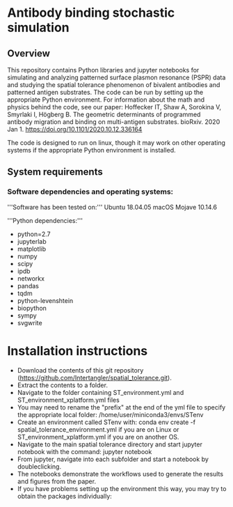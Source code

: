 # Antibody binding stochastic simulation

## Overview

This repository contains Python libraries and jupyter notebooks for simulating and analyzing patterned surface plasmon resonance (PSPR) data and studying the spatial tolerance phenomenon of bivalent antibodies and patterned antigen substrates. The code can be run by setting up the appropriate Python environment. For information about the math and physics behind the code, see our paper:  Hoffecker IT, Shaw A, Sorokina V, Smyrlaki I, Högberg B. The geometric determinants of programmed antibody migration and binding on multi-antigen substrates. bioRxiv. 2020 Jan 1. https://doi.org/10.1101/2020.10.12.336164

The code is designed to run on linux, though it may work on other operating systems if the appropriate Python environment is installed. 

## System requirements
### Software dependencies and operating systems:
'''Software has been tested on:'''
 Ubuntu 18.04.05
 macOS Mojave	10.14.6
 
'''Python dependencies:'''
  - python=2.7
  - jupyterlab
  - matplotlib
  - numpy
  - scipy
  - ipdb
  - networkx
  - pandas
  - tqdm
  - python-levenshtein
  - biopython
  - sympy
  - svgwrite
 


# Installation instructions

* Download the contents of this git repository (https://github.com/Intertangler/spatial_tolerance.git).
* Extract the contents to a folder.
* Navigate to the folder containing ST_environment.yml and ST_environment_xplatform.yml files
* You may need to rename the "prefix" at the end of the yml file to specify the appropriate local folder: /home/user/miniconda3/envs/STenv
* Create an environment called STenv with:     conda env create -f spatial_tolerance_environment.yml if you are on Linux or ST_environment_xplatform.yml if you are on another OS.
* Navigate to the main spatial tolerance directory and start jupyter notebook with the command: jupyter notebook
* From jupyter, navigate into each subfolder and start a notebook by doubleclicking.
* The notebooks demonstrate the workflows used to generate the results and figures from the paper.
* If you have problems setting up the environment this way, you may try to obtain the packages individually:


  
  



